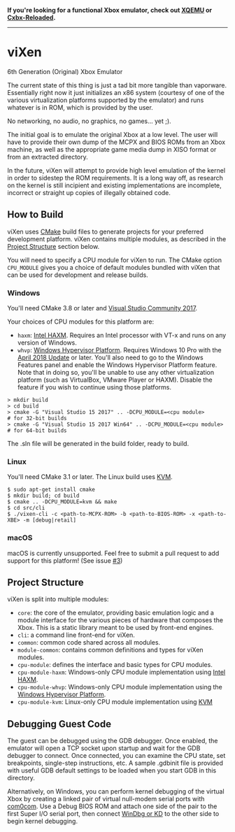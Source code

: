 **If you're looking for a functional Xbox emulator, check out [XQEMU](http://xqemu.com/)
or [Cxbx-Reloaded](https://github.com/Cxbx-Reloaded/Cxbx-Reloaded).**

---

# viXen
6th Generation (Original) Xbox Emulator

The current state of this thing is just a tad bit more tangible than vaporware.
Essentially right now it just initializes an x86 system (courtesy of one of the
various virtualization platforms supported by the emulator) and runs whatever
is in ROM, which is provided by the user.

No networking, no audio, no graphics, no games... yet ;).

The initial goal is to emulate the original Xbox at a low level. The user will
have to provide their own dump of the MCPX and BIOS ROMs from an Xbox machine,
as well as the appropriate game media dump in XISO format or from an extracted
directory.

In the future, viXen will attempt to provide high level emulation of the kernel
in order to sidestep the ROM requirements. It is a long way off, as research on
the kernel is still incipient and existing implementations are incomplete,
incorrect or straight up copies of illegally obtained code.

How to Build
------------
viXen uses [CMake](https://cmake.org/) build files to generate projects for
your preferred development platform. viXen contains multiple modules, as
described in the [Project Structure](#project-structure) section below.

You will need to specify a CPU module for viXen to run. The CMake option
`CPU_MODULE` gives you a choice of default modules bundled with viXen that
can be used for development and release builds.

### Windows
You'll need CMake 3.8 or later and [Visual Studio Community 2017](https://www.visualstudio.com/downloads/).

Your choices of CPU modules for this platform are:
- `haxm`: [Intel HAXM](https://software.intel.com/en-us/articles/intel-hardware-accelerated-execution-manager-intel-haxm).
Requires an Intel processor with VT-x and runs on any version of Windows.
- `whvp`: [Windows Hypervisor Platform](https://docs.microsoft.com/en-us/virtualization/api/).
Requires Windows 10 Pro with the [April 2018 Update](https://support.microsoft.com/en-us/help/4028685/windows-10-get-the-update)
or later. You'll also need to go to the Windows Features panel and enable the
Windows Hypervisor Platform feature. Note that in doing so, you'll be unable to
use any other virtualization platform (such as VirtualBox, VMware Player or
HAXM). Disable the feature if you wish to continue using those platforms.

```
> mkdir build
> cd build
> cmake -G "Visual Studio 15 2017" .. -DCPU_MODULE=<cpu module>         # for 32-bit builds
> cmake -G "Visual Studio 15 2017 Win64" .. -DCPU_MODULE=<cpu module>   # for 64-bit builds
```
The .sln file will be generated in the build folder, ready to build.

### Linux
You'll need CMake 3.1 or later. The Linux build uses [KVM](https://www.linux-kvm.org/page/Main_Page).

```
$ sudo apt-get install cmake
$ mkdir build; cd build
$ cmake .. -DCPU_MODULE=kvm && make
$ cd src/cli
$ ./vixen-cli -c <path-to-MCPX-ROM> -b <path-to-BIOS-ROM> -x <path-to-XBE> -m [debug|retail]
```

### macOS
macOS is currently unsupported. Feel free to submit a pull request to add
support for this platform! (See issue [#3](https://github.com/StrikerX3/viXen/issues/3))

Project Structure
-----------------
viXen is split into multiple modules:
- `core`: the core of the emulator, providing basic emulation logic and a
module interface for the various pieces of hardware that composes the Xbox.
This is a static library meant to be used by front-end engines.
- `cli`: a command line front-end for viXen.
- `common`: common code shared across all modules.
- `module-common`: contains common definitions and types for viXen modules.
- `cpu-module`: defines the interface and basic types for CPU modules.
- `cpu-module-haxm`: Windows-only CPU module implementation using [Intel HAXM](https://github.com/intel/haxm).
- `cpu-module-whvp`: Windows-only CPU module implementation using the [Windows Hypervisor Platform](https://docs.microsoft.com/en-us/virtualization/api/).
- `cpu-module-kvm`: Linux-only CPU module implementation using [KVM](https://www.kernel.org/doc/Documentation/virtual/kvm/api.txt)

Debugging Guest Code
--------------------
The guest can be debugged using the GDB debugger. Once enabled, the emulator
will open a TCP socket upon startup and wait for the GDB debugger to connect.
Once connected, you can examine the CPU state, set breakpoints, single-step
instructions, etc. A sample .gdbinit file is provided with useful GDB default
settings to be loaded when you start GDB in this directory.

Alternatively, on Windows, you can perform kernel debugging of the virtual Xbox
by creating a linked pair of virtual null-modem serial ports with [com0com](http://com0com.sourceforge.net/).
Use a Debug BIOS ROM and attach one side of the pair to the first Super I/O
serial port, then connect [WinDbg or KD](https://docs.microsoft.com/en-us/windows-hardware/drivers/debugger/)
to the other side to begin kernel debugging.
